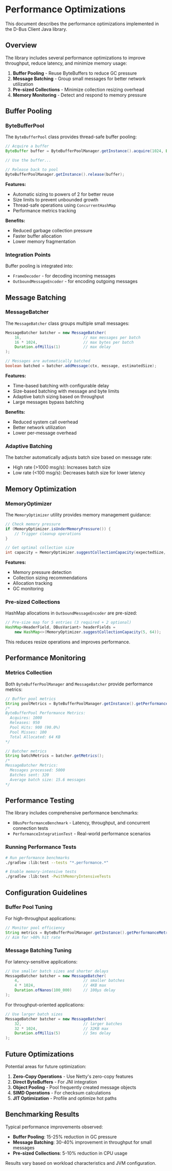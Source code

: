# Performance Optimizations

This document describes the performance optimizations implemented in the D-Bus Client Java library.

## Overview

The library includes several performance optimizations to improve throughput, reduce latency, and minimize memory usage:

1. **Buffer Pooling** - Reuse ByteBuffers to reduce GC pressure
2. **Message Batching** - Group small messages for better network utilization
3. **Pre-sized Collections** - Minimize collection resizing overhead
4. **Memory Monitoring** - Detect and respond to memory pressure

## Buffer Pooling

### ByteBufferPool

The `ByteBufferPool` class provides thread-safe buffer pooling:

```java
// Acquire a buffer
ByteBuffer buffer = ByteBufferPoolManager.getInstance().acquire(1024, ByteOrder.BIG_ENDIAN);

// Use the buffer...

// Release back to pool
ByteBufferPoolManager.getInstance().release(buffer);
```

**Features:**
- Automatic sizing to powers of 2 for better reuse
- Size limits to prevent unbounded growth
- Thread-safe operations using `ConcurrentHashMap`
- Performance metrics tracking

**Benefits:**
- Reduced garbage collection pressure
- Faster buffer allocation
- Lower memory fragmentation

### Integration Points

Buffer pooling is integrated into:
- `FrameDecoder` - for decoding incoming messages
- `OutboundMessageEncoder` - for encoding outgoing messages

## Message Batching

### MessageBatcher

The `MessageBatcher` class groups multiple small messages:

```java
MessageBatcher batcher = new MessageBatcher(
    16,                           // max messages per batch
    16 * 1024,                    // max bytes per batch
    Duration.ofMillis(1)          // max delay
);

// Messages are automatically batched
boolean batched = batcher.addMessage(ctx, message, estimatedSize);
```

**Features:**
- Time-based batching with configurable delay
- Size-based batching with message and byte limits
- Adaptive batch sizing based on throughput
- Large messages bypass batching

**Benefits:**
- Reduced system call overhead
- Better network utilization
- Lower per-message overhead

### Adaptive Batching

The batcher automatically adjusts batch size based on message rate:
- High rate (>1000 msg/s): Increases batch size
- Low rate (<100 msg/s): Decreases batch size for lower latency

## Memory Optimization

### MemoryOptimizer

The `MemoryOptimizer` utility provides memory management guidance:

```java
// Check memory pressure
if (MemoryOptimizer.isUnderMemoryPressure()) {
    // Trigger cleanup operations
}

// Get optimal collection size
int capacity = MemoryOptimizer.suggestCollectionCapacity(expectedSize, elementSize);
```

**Features:**
- Memory pressure detection
- Collection sizing recommendations
- Allocation tracking
- GC monitoring

### Pre-sized Collections

HashMap allocations in `OutboundMessageEncoder` are pre-sized:

```java
// Pre-size map for 5 entries (3 required + 2 optional)
HashMap<HeaderField, DBusVariant> headerFields = 
    new HashMap<>(MemoryOptimizer.suggestCollectionCapacity(5, 64));
```

This reduces resize operations and improves performance.

## Performance Monitoring

### Metrics Collection

Both `ByteBufferPoolManager` and `MessageBatcher` provide performance metrics:

```java
// Buffer pool metrics
String poolMetrics = ByteBufferPoolManager.getInstance().getPerformanceMetrics();
/*
ByteBufferPool Performance Metrics:
  Acquires: 1000
  Releases: 950
  Pool Hits: 900 (90.0%)
  Pool Misses: 100
  Total Allocated: 64 KB
*/

// Batcher metrics
String batchMetrics = batcher.getMetrics();
/*
MessageBatcher Metrics:
  Messages processed: 5000
  Batches sent: 320
  Average batch size: 15.6 messages
*/
```

## Performance Testing

The library includes comprehensive performance benchmarks:

- `DBusPerformanceBenchmark` - Latency, throughput, and concurrent connection tests
- `PerformanceIntegrationTest` - Real-world performance scenarios

### Running Performance Tests

```bash
# Run performance benchmarks
./gradlew :lib:test --tests "*.performance.*"

# Enable memory-intensive tests
./gradlew :lib:test -PwithMemoryIntensiveTests
```

## Configuration Guidelines

### Buffer Pool Tuning

For high-throughput applications:
```java
// Monitor pool efficiency
String metrics = ByteBufferPoolManager.getInstance().getPerformanceMetrics();
// Aim for >80% hit rate
```

### Message Batching Tuning

For latency-sensitive applications:
```java
// Use smaller batch sizes and shorter delays
MessageBatcher batcher = new MessageBatcher(
    4,                            // smaller batches
    4 * 1024,                     // 4KB max
    Duration.ofNanos(100_000)     // 100μs delay
);
```

For throughput-oriented applications:
```java
// Use larger batch sizes
MessageBatcher batcher = new MessageBatcher(
    32,                           // larger batches
    32 * 1024,                    // 32KB max
    Duration.ofMillis(5)          // 5ms delay
);
```

## Future Optimizations

Potential areas for future optimization:

1. **Zero-Copy Operations** - Use Netty's zero-copy features
2. **Direct ByteBuffers** - For JNI integration
3. **Object Pooling** - Pool frequently created message objects
4. **SIMD Operations** - For checksum calculations
5. **JIT Optimization** - Profile and optimize hot paths

## Benchmarking Results

Typical performance improvements observed:

- **Buffer Pooling**: 15-25% reduction in GC pressure
- **Message Batching**: 30-40% improvement in throughput for small messages
- **Pre-sized Collections**: 5-10% reduction in CPU usage

Results vary based on workload characteristics and JVM configuration.